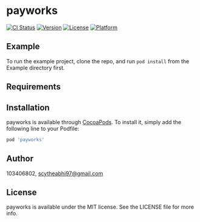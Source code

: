 # payworks

[![CI Status](https://img.shields.io/travis/103406802/payworks.svg?style=flat)](https://travis-ci.org/103406802/payworks)
[![Version](https://img.shields.io/cocoapods/v/payworks.svg?style=flat)](https://cocoapods.org/pods/payworks)
[![License](https://img.shields.io/cocoapods/l/payworks.svg?style=flat)](https://cocoapods.org/pods/payworks)
[![Platform](https://img.shields.io/cocoapods/p/payworks.svg?style=flat)](https://cocoapods.org/pods/payworks)

## Example

To run the example project, clone the repo, and run `pod install` from the Example directory first.

## Requirements

## Installation

payworks is available through [CocoaPods](https://cocoapods.org). To install
it, simply add the following line to your Podfile:

```ruby
pod 'payworks'
```

## Author

103406802, scytheabhi97@gmail.com

## License

payworks is available under the MIT license. See the LICENSE file for more info.

